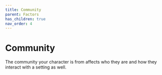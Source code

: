 ```yaml
---
title: Community
parent: Factors
has_children: true
nav_order: 4
---
```


# Community

The community your character is from affects who they are and how they interact with a setting as well.
